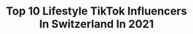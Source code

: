 ---
title: Top 10 Lifestyle TikTok Influencers In Switzerland In 2021
description: >-
  Find top lifestyle TikTok influencers in Switzerland in 2021. Most popular hashtags: #foryou #switzerland #fyp #swiss.
platform: TikTok
hits: 16
text_top: Analyze the best TikTok profiles on inBeat.
text_bottom: Our platform has 16 TikTok influencers like this in Switzerland for you to contact.
profiles:
  - username: "soleil_fatima"
    fullname: >-
      soleil_fatima
    bio: >-
      Instagram: soleil_fatima - Lifestyleblogger over50 - Content Creator - Dancer
    location: "Switzerland"
    followers: 6866
    engagement: 602
    commentsToLikes: 0.073465
    id: ckbfbafnj36t70j23zpx9xo5k
    verified: false
    hashtags: "#dancingkitchen, #over50club, #switzerland, #fitover50women"
  - username: "manuelkrasniqi_"
    fullname: >-
      manuelkrasniqi
    bio: >-
      21 | Lifestyle Instagram: @manuelkrasniqi YouTube: Manuel Krasniqi
    location: "Switzerland"
    followers: 57700
    engagement: 881
    commentsToLikes: 0.017913
    id: ck8hkkklqeavh0j788y4lkfdf
    verified: false
    hashtags: "#fy, #foryou, #fyp, #idea"
  - username: "mb_inspo"
    fullname: >-
      MARI JANA 💍
    bio: >-
      In love with: Beauty | Lifestyle | Interior 🇨🇭|🇭🇷 #positivevibesonly☀️
    location: "Switzerland"
    followers: 2817
    engagement: 346
    commentsToLikes: 0.017110
    id: ck9ra1jyqj0ni0j785n7b68mq
    verified: false
    hashtags: "#foryoupage, #interiordesign, #clean, #unterhalteuns"
  - username: "c.wolf5"
    fullname: >-
      Classic_cut1
    bio: >-
      Milo Classic_cut Barber • Hairstyle • Lifestyle 💈✨🇨🇭
    location: "Switzerland"
    followers: 8023
    engagement: 471
    commentsToLikes: 0.005727
    id: ck98047lv64vz0j789tozy66j
    verified: false
    hashtags: "#barberclips, #foreigner, #vrial, #style"
  - username: "thibaud_emery"
    fullname: >-
      Thibaud_Emery
    bio: >-
      📸Mannequin 📍Dubaï Miami Paris 💻Digital Influencer Management via Sambenzema
    location: "Switzerland"
    followers: 2654
    engagement: 891
    commentsToLikes: 0.024568
    id: ckaign600240o0i78zzro1fiv
    verified: false
    hashtags: "#pourtoi, #foryourpage, #foryou, #photograhy"
  - username: "anthonydiversi"
    fullname: >-
      Anthony DIVERSI
    bio: >-
      • Geneva🇨🇭 • Audi RS3 (8V)
    location: "Switzerland"
    followers: 3367
    engagement: 546
    commentsToLikes: 0.012578
    id: ckacbiafbhkf00i78u844ba2j
    verified: false
    hashtags: "#switzerland, #suisse, #valais, #lifestyle"
  - username: "nellysanto_s"
    fullname: >-
      𝒩𝑒𝓁𝓁𝓎
    bio: >-
      🌹22🌹 Instagram : deansanto_s Snapchat : dean.tatt
    location: "Switzerland"
    followers: 74500
    engagement: 1764
    commentsToLikes: 0.024784
    id: ckc8e1eg39g9i0j231ul2gzen
    verified: true
    hashtags: "#fy, #swiss, #fyp, #deutschland"
  - username: "maximbusiness"
    fullname: >-
      Maxim Adam
    bio: >-
      #Entrepreneur 🇦🇪🇺🇸 💎Insta : mradamgw ♦️Ecommerce ♦️Trading
    location: "Switzerland"
    followers: 73500
    engagement: 1075
    commentsToLikes: 0.037575
    id: ck9rdb9pkx6fl0j78l7b6jooz
    verified: false
    hashtags: "#reve, #prank, #pourtoi, #concours"
  - username: "autos_swiss"
    fullname: >-
      autos_swiss
    bio: >-
      Instagram @autos_swiss Carspotter🏎📸 🇵🇹🇨🇭
    location: "Switzerland"
    followers: 4004
    engagement: 894
    commentsToLikes: 0.017611
    id: ckdh6g9c4twge0j23cm2nctuy
    verified: false
    hashtags: "#pagani, #regera, #alfaromeo, #basel"
  - username: "ryanzefi"
    fullname: >-
      Ryan Zefi
    bio: >-
      "live with passion, live musical.ly"
    location: "Switzerland"
    followers: 4666
    engagement: 713
    commentsToLikes: 0.025080
    id: ck9jw0iw3ug1a0j78023md30c
    verified: false
    hashtags: "#schweiz, #berlin, #prank, #enjoy"
---